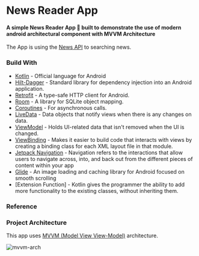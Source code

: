 # News Reader App

#### A simple News Reader App 📱 built to demonstrate the use of modern android architectural component with MVVM Architecture

The App is using the [News API](https://newsapi.org) to searching news.

### Build With
- [Kotlin] - Official language for Android
- [Hilt-Dagger] - Standard library for dependency injection into an Android application.
- [Retrofit] -  A type-safe HTTP client for Android.
- [Room] - A library for SQLite object mapping.
- [Coroutines] - For asynchronous calls.
- [LiveData] - Data objects that notify views when there is any changes on data.
- [ViewModel] - Holds UI-related data that isn't removed when the UI is changed.
- [ViewBinding] - Makes it easier to build code that interacts with views by creating a binding class for each XML layout file in that module.
- [Jetpack Navigation] - Navigation refers to the interactions that allow users to navigate across, into, and back out from the different pieces of content within your app
- [Glide] - An image loading and caching library for Android focused on smooth scrolling
- [Extension Function] - Kotlin gives the programmer the ability to add more functionality to the existing classes, without inheriting them.

### Reference
   [ViewModel]: <https://developer.android.com/topic/libraries/architecture/viewmodel>
   [Jetpack Navigation]: <https://developer.android.com/guide/navigation/>
   [Hilt-Dagger]: <https://dagger.dev/hilt/>
   [DataStore]: <https://developer.android.com/topic/libraries/architecture/datastore>
   [ViewBinding]: <https://developer.android.com/topic/libraries/view-binding>
   [LiveData]: <https://developer.android.com/topic/libraries/architecture/livedata/>
   [Retrofit]: <https://square.github.io/retrofit/>
   [ViewModel]: <https://developer.android.com/topic/libraries/architecture/viewmodel>
   [Glide]: <https://github.com/bumptech/glide>
   [Kotlin]: <https://kotlinlang.org>
   [Coroutines]: <https://kotlinlang.org/docs/coroutines-overview.html>
   [MVVM (Model View View-Model)]: <https://developer.android.com/jetpack/guide#recommended-app-arch>
   [News API]: <https://newsapi.org/>
   [Room]: <https://developer.android.com/training/data-storage/room/>
   
### Project Architecture
This app uses [MVVM (Model View View-Model)] architecture.

![mvvm-arch](https://github.com/dewanganmohit/NewsReader/assets/12555874/81606ff2-b001-4b19-9fc4-f8a433b846a9)

